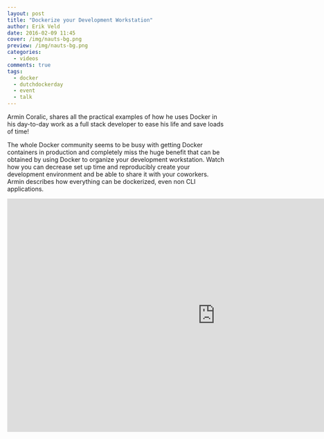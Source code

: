 ```yaml
---
layout: post
title: "Dockerize your Development Workstation"
author: Erik Veld
date: 2016-02-09 11:45
cover: /img/nauts-bg.png
preview: /img/nauts-bg.png
categories:
  - videos
comments: true
tags:
  - docker
  - dutchdockerday
  - event
  - talk
---
```

Armin Coralic, shares all the practical examples of how he uses Docker in his day-to-day work as a full stack developer to ease his life and save loads of time!

The whole Docker community seems to be busy with getting Docker containers in production and completely miss the huge benefit that can be obtained by using Docker to organize your development workstation. Watch how you can decrease set up time and reproducibly create your development environment and be able to share it with your coworkers. Armin describes how everything can be dockerized, even non CLI applications.

<div class="video-container">
  <iframe
    width="960"
    height="540"
    src="http://www.youtube.com/embed/WVGRaApIwkU"
    frameborder="0"
    allowfullscreen>
  </iframe>
</div>
